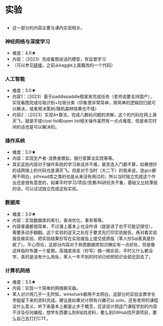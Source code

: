# 实验
##
- 这一部分的内容主要与课内实验相关。
### 神经网络与深度学习
- 难度：4.0★
- 内容：（2023）完成看图说话的模型，有监督学习
- （可以参见[链接](https://github.com/Justjustifyjudge/Image-caption-COCO)，之前从kaggle上面魔改的一个代码）
### 人工智能
- 难度：3.0★
- 内容1：（2023）基于paddlepaddle框架来完成任务（老师说要支持国产），实现看图完成垃圾识别+垃圾分类（印象里非常简单，用简单的逻辑回归就可以解决，或者用决策树/随机森林效果也不错）
- 内容2：（2023）实现A*算法，完成八数码问题的求解，这个的代码在网上满天飞，就是手搓clost list和open list相关操作虽然有一点点难度，但是肯花时间的话也是可以解决的。
### 操作系统
- 难度：3.0★
- 内容：实现生产者-消费者模拟，银行家算法实现等等。
- 其实这些内容对于操作系统的学习来说并不难，甚至连入门都不算，如果想抄的话网络上的代码也是满天飞。但是对于当时（大二下）的我来说，连gcc都用不明白，pthread库之类的也是从来没有用过的，所以当时独立完成这个作业还是很有意思的，如果平时学习/项目/竞赛/科研任务不重，基础又比较薄弱的话，可以试试独立完成这些实验。
### 数据库
- 难度：3.0★
- 内容：实现数据库的索引，查询优化，事务等等。
- 内容普遍都很简单，不过课上基本上也没咋讲（就是讲了也不可能记得住），需要多动手翻翻。这个实验的逆天之处在于要求先打印实验报告，再对着实验报告做实验，把实验结果抄写在实验报告上提交纸质版（苯人抄Sql表真是抄疯了）。平心而论，这部分内容对于熟悉数据库知识确实有一点好处，但是像这样临时布置一个星期，高强度突击（抄写）搞一搞实验，平时又什么都没学，真的是没有什么用处，苯人一年不到的时间已经把知识全部还回去了。
### 计算机网络
- 难度：3.5★
- 内容：实现一个简单的网络聊天器。
- 苯人对计网几乎一无所知，wireshark都用不太明白，这部分的实验全靠学长学姐留下来的资料完成。建议是如果对计网有兴趣可以 solo，还有老师的课程没什么意义，听下来基本上都是止步于概念，应该说计网这门课程学到的内容不涉及任何编程，想学东西要么到B站找资料，要么到GitHub找开源项目，要么自己去打打CTF。